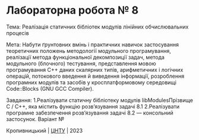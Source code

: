 ﻿# Лабораторна робота № 8

Тема: Реалізація статичних бібліотек модулів лінійних обчислювальних процесів

Мета: Набути ґрунтовних вмінь і практичних навичок застосування теоретичних положень методології модульного програмування, реалізації метода функціональної декомпозиції задач, метода модульного (блочного) тестування, представлення мовою програмування С++ даних скалярних типів, арифметичних і логічних операцій, потокового введення й виведення інформації, розроблення програмних модулів та засобів у кросплатформовому середовищі Code::Blocks (GNU GCC Compiler).

Завдання:
1.Реалізувати статичну бібліотеку модулів libModulesПрізвище C / C++, яка містить функцію розв’язування задачі 8.1
2.Реалізувати програмне забезпечення розв’язування задачі 8.2 — консольний застосунок.
Варіант № 


Кропивницький | <a href="http://www.kntu.kr.ua/">ЦНТУ</a> | 2023
